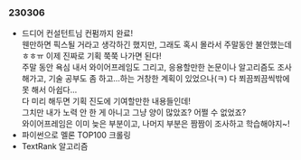 ### 230306
- 드디어 컨설턴트님 컨펌까지 완료!  
웬만하면 픽스될 거라고 생각하긴 했지만, 그래도 혹시 몰라서 주말동안 불안했는데ㅎㅎㅠ 이제 진짜로 기획 쭉쭉 나가면 된다!  
주말 동안 욕심 내서 와이어프레임도 그리고, 응용할만한 논문이나 알고리즘도 조사해가고, 기술 공부도 좀 하고...하는 거창한 계획이 있었으나(ㅋ) 다 쬐끔쬐끔씩밖에 못 해서 아쉽다...  
다 미리 해두면 기획 진도에 기여할만한 내용들인데!  
그치만 내가 노력 안 한 게 아니고 그냥 양이 많았죠? 어쩔 수 없었죠?  
와이어프레임은 이미 늦은 부분이고, 나머지 부분은 짬짬이 조사하고 학습해야지~!
- 파이썬으로 멜론 TOP100 크롤링
- TextRank 알고리즘  
